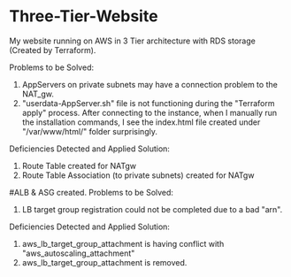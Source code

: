# Three-Tier-Website
My website running on AWS in 3 Tier architecture with RDS storage (Created by Terraform).


Problems to be Solved:
1.  AppServers on private subnets may have a connection problem to the NAT_gw.
2.  "userdata-AppServer.sh" file is not functioning during the "Terraform apply" process. After connecting to the instance, when I manually run the installation commands, I see the index.html file created under "/var/www/html/" folder surprisingly.

Deficiencies Detected and Applied Solution:
1.  Route Table created for NATgw
2.  Route Table Association (to private subnets) created for NATgw

#ALB & ASG created.
Problems to be Solved:
1.  LB target group registration could not be completed due to a bad "arn".

Deficiencies Detected and Applied Solution:
1.  aws_lb_target_group_attachment is having conflict with "aws_autoscaling_attachment"
2.  aws_lb_target_group_attachment is removed. 
